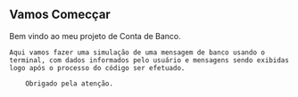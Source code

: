 ## Vamos Comecçar

Bem vindo ao meu projeto de Conta de Banco.

    Aqui vamos fazer uma simulação de uma mensagem de banco usando o terminal, com dados informados pelo usuário e mensagens sendo exibidas logo após o processo do código ser efetuado.

        Obrigado pela atenção.



